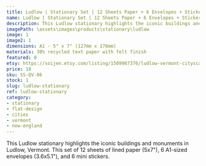 ```yaml
---
title: Ludlow | Stationary Set | 12 Sheets Paper + 6 Envelopes + Stickers
name: Ludlow | Stationary Set | 12 Sheets Paper + 6 Envelopes + Stickers
description: This Ludlow stationary highlights the iconic buildings and monuments in Ludlow, Vermont. This set of 12 sheets of lined paper (5x7"), 6 A1-sized envelopes (3.6x5.1"), and 6 mini stickers. 
imagePath: \assets\images\products\stationary\ludlow
image: 1
image2: 1
dimensions: A1 - 5" x 7" (127mm x 178mm)
materials: 30% recycled text paper with felt finish
featured: 0
etsy: https://soijen.etsy.com/listing/1509987376/ludlow-vermont-cityscape-stationary-set?utm_source=Copy&utm_medium=ListingManager&utm_campaign=Share&utm_term=so.lmsm&share_time=1695260100664
price: 18
sku: SS-QV-06
stock: 1
slug: ludlow-stationary
ref: ludlow-stationary
category:
- stationary
- flat-design
- cities
- vermont
- new-england
---
```

This Ludlow stationary highlights the iconic buildings and monuments in Ludlow, Vermont. This set of 12 sheets of lined paper (5x7"), 6 A1-sized envelopes (3.6x5.1"), and 6 mini stickers. 
